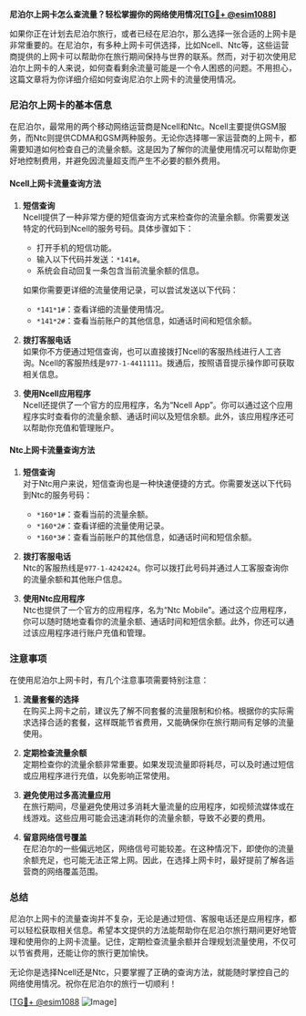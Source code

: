 **尼泊尔上网卡怎么查流量？轻松掌握你的网络使用情况[[TG💪+ @esim1088](https://t.me/s/esim1088)]**

如果你正在计划去尼泊尔旅行，或者已经在尼泊尔，那么选择一张合适的上网卡是非常重要的。在尼泊尔，有多种上网卡可供选择，比如Ncell、Ntc等，这些运营商提供的上网卡可以帮助你在旅行期间保持与世界的联系。然而，对于初次使用尼泊尔上网卡的人来说，如何查看剩余流量可能是一个令人困惑的问题。不用担心，这篇文章将为你详细介绍如何查询尼泊尔上网卡的流量使用情况。

### 尼泊尔上网卡的基本信息

在尼泊尔，最常用的两个移动网络运营商是Ncell和Ntc。Ncell主要提供GSM服务，而Ntc则提供CDMA和GSM两种服务。无论你选择哪一家运营商的上网卡，都需要知道如何检查自己的流量余额。这是因为了解你的流量使用情况可以帮助你更好地控制费用，并避免因流量超支而产生不必要的额外费用。

#### Ncell上网卡流量查询方法

1. **短信查询**  
   Ncell提供了一种非常方便的短信查询方式来检查你的流量余额。你需要发送特定的代码到Ncell的服务号码。具体步骤如下：
   
   - 打开手机的短信功能。
   - 输入以下代码并发送：`*141#`。
   - 系统会自动回复一条包含当前流量余额的信息。
   
   如果你需要更详细的流量使用记录，可以尝试发送以下代码：
   - `*141*1#`：查看详细的流量使用情况。
   - `*141*2#`：查看当前账户的其他信息，如通话时间和短信余额。

2. **拨打客服电话**  
   如果你不方便通过短信查询，也可以直接拨打Ncell的客服热线进行人工咨询。Ncell的客服热线是`977-1-4411111`。拨通后，按照语音提示操作即可获取相关信息。

3. **使用Ncell应用程序**  
   Ncell还提供了一个官方的应用程序，名为“Ncell App”。你可以通过这个应用程序实时查看你的流量余额、通话时间以及短信余额。此外，该应用程序还可以帮助你充值和管理账户。

#### Ntc上网卡流量查询方法

1. **短信查询**  
   对于Ntc用户来说，短信查询也是一种快速便捷的方式。你需要发送以下代码到Ntc的服务号码：
   
   - `*160*1#`：查看当前的流量余额。
   - `*160*2#`：查看详细的流量使用记录。
   - `*160*3#`：查看当前账户的其他信息，如通话时间和短信余额。

2. **拨打客服电话**  
   Ntc的客服热线是`977-1-4242424`。你可以拨打此号码并通过人工客服查询你的流量余额和其他账户信息。

3. **使用Ntc应用程序**  
   Ntc也提供了一个官方的应用程序，名为“Ntc Mobile”。通过这个应用程序，你可以随时随地查看你的流量余额、通话时间和短信余额。此外，你还可以通过该应用程序进行账户充值和管理。

### 注意事项

在使用尼泊尔上网卡时，有几个注意事项需要特别注意：

1. **流量套餐的选择**  
   在购买上网卡之前，建议先了解不同套餐的流量限制和价格。根据你的实际需求选择合适的套餐，这样既能节省费用，又能确保你在旅行期间有足够的流量使用。

2. **定期检查流量余额**  
   定期检查你的流量余额非常重要。如果发现流量即将耗尽，可以及时通过短信或应用程序进行充值，以免影响正常使用。

3. **避免使用过多高流量应用**  
   在旅行期间，尽量避免使用过多消耗大量流量的应用程序，如视频流媒体或在线游戏。这些应用可能会迅速消耗你的流量余额，导致不必要的费用。

4. **留意网络信号覆盖**  
   在尼泊尔的一些偏远地区，网络信号可能较差。在这种情况下，即使你的流量余额充足，也可能无法正常上网。因此，在选择上网卡时，最好提前了解各运营商的网络覆盖范围。

### 总结

尼泊尔上网卡的流量查询并不复杂，无论是通过短信、客服电话还是应用程序，都可以轻松获取相关信息。希望本文提供的方法能帮助你在尼泊尔旅行期间更好地管理和使用你的上网卡流量。记住，定期检查流量余额并合理规划流量使用，不仅可以节省费用，还能让你的旅行更加愉快。

无论你是选择Ncell还是Ntc，只要掌握了正确的查询方法，就能随时掌控自己的网络使用情况。祝你在尼泊尔的旅行一切顺利！

[[TG💪+ @esim1088](https://t.me/s/esim1088) ![Image](https://i.postimg.cc/4NQfJmqS/Snipaste-2025-05-13-00-14-12.png)]